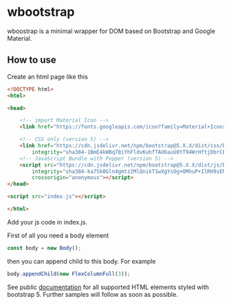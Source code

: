 # wbootstrap
wboostrap is a minimal wrapper for DOM based on Bootstrap and Google Material.
## How to use
Create an html page like this
```html
<!DOCTYPE html>
<html>

<head>

    <!-- import Material Icon -->
    <link href="https://fonts.googleapis.com/icon?family=Material+Icons+Outlined" rel="stylesheet">

    <!-- CSS only (version 5) -->
    <link href="https://cdn.jsdelivr.net/npm/bootstrap@5.X.X/dist/css/bootstrap.min.css" rel="stylesheet"
        integrity="sha384-1BmE4kWBq78iYhFldvKuhfTAU6auU8tT94WrHftjDbrCEXSU1oBoqyl2QvZ6jIW3" crossorigin="anonymous">
    <!-- JavaScript Bundle with Popper (version 5) -->
    <script src="https://cdn.jsdelivr.net/npm/bootstrap@5.X.X/dist/js/bootstrap.bundle.min.js"
        integrity="sha384-ka7Sk0Gln4gmtz2MlQnikT1wXgYsOg+OMhuP+IlRH9sENBO0LRn5q+8nbTov4+1p"
        crossorigin="anonymous"></script>
</head>

<script src="index.js"></script>

</html>
```
Add your js code in index.js.

First of all you need a body element
```javascript
const body = new Body();
```
then you can append child to this body. For example
```javascript
body.appendChild(new FlexColumnFull(3));
```
See public [documentation](https://marcociaramella.github.io/wbootstrap/) for all supported HTML elements styled with bootstrap 5. Further samples will follow as soon as possible.
